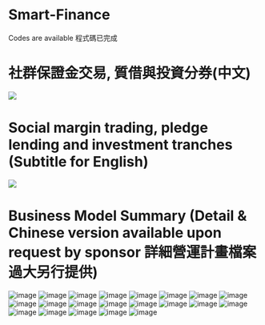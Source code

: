 # Smart-Finance
Codes are available 程式碼已完成
# 社群保證金交易, 質借與投資分券(中文)
[![](http://img.youtube.com/vi/v4LLT9rDiuA/0.jpg)](http://www.youtube.com/watch?v=v4LLT9rDiuA "Margin Trading & Pledge Lending")
# Social margin trading, pledge lending and investment tranches (Subtitle for English)
[![](http://img.youtube.com/vi/v4LLT9rDiuA/0.jpg)](http://www.youtube.com/watch?v=ZifyoLsVPvw "Margin& pledge")
# Business Model Summary (Detail & Chinese version available upon request by sponsor 詳細營運計畫檔案過大另行提供)
![image](/images/投影片01.jpg)
![image](/images/投影片02.jpg)
![image](/images/投影片03.jpg)
![image](/images/投影片04.jpg)
![image](/images/投影片05.jpg)
![image](/images/投影片06.jpg)
![image](/images/投影片07.jpg)
![image](/images/投影片08.jpg)
![image](/images/投影片09.jpg)
![image](/images/投影片10.jpg)
![image](/images/投影片11.jpg)
![image](/images/投影片12.jpg)
![image](/images/投影片13.jpg)
![image](/images/投影片14.jpg)
![image](/images/投影片15.jpg)
![image](/images/投影片16.jpg)
![image](/images/投影片17.jpg)
![image](/images/投影片18.jpg)
![image](/images/投影片19.jpg)
![image](/images/投影片20.jpg)
![image](/images/投影片21.jpg)
